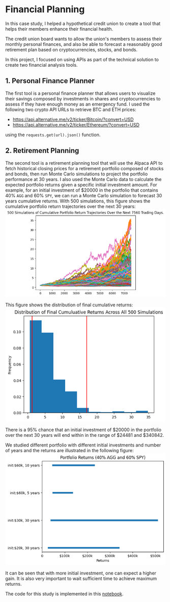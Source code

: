 # Financial Planning

In this case study, I helped a hypothetical credit union to create a tool that helps their members enhance their financial health. 

The credit union board wants to allow the union's members to assess their monthly personal finances, and also be able to forecast a reasonably good retirement plan based on cryptocurrencies, stocks, and bonds.

In this project, I focused on using APIs as part of the technical solution to create two financial analysis tools.

## 1. Personal Finance Planner

The first tool is a personal finance planner that allows users to visualize their savings composed by investments in shares and cryptocurrencies to assess if they have enough money as an emergency fund. I used the following two crypto API URLs to retrieve BTC and ETH prices:
* https://api.alternative.me/v2/ticker/Bitcoin/?convert=USD
* https://api.alternative.me/v2/ticker/Ethereum/?convert=USD

using the `requests.get(url).json()` function. 

## 2. Retirement Planning

The second tool is a retirement planning tool that will use the Alpaca API to fetch historical closing prices for a retirement portfolio composed of stocks and bonds, then run Monte Carlo simulations to project the portfolio performance at 30 years. I also used the Monte Carlo data to calculate the expected portfolio returns given a specific initial investment amount. For example, for an initial investment of $20000 in the portfolio that contains 40% `AGG` and 60% `SPY`, we can run a Monte Carlo simulation to forecast 30 years cumulative returns. With 500 simulations, this figure shows the cumulative portfolio return trajectories over the next 30 years:
![](./mc_30yrs_simulation.png)

This figure shows the distribution of final cumulative returns:
![](./mc_30yrs_distribution.png)

There is a 95% chance that an initial investment of $20000 in the portfolio over the next 30 years will end within in the range of $24481 and $340842.

We studied different portfolio with different initial investments and number of years and the returns are illustrated in the following figure:
![](./returns.png)

It can be seen that with more initial investment, one can expect a higher gain. It is also very important to wait sufficient time to achieve maximum returns. 

The code for this study is implemented in this [notebook](financial-planner.ipynb).